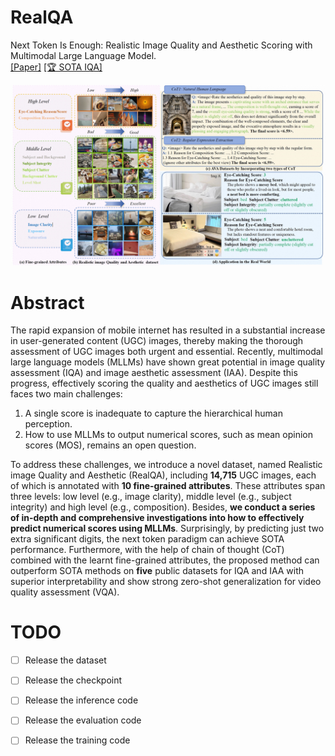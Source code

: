 # RealQA
Next Token Is Enough: Realistic Image Quality and Aesthetic Scoring with Multimodal Large Language Model.  
[[Paper]](https://arxiv.org/pdf/2503.06141) [[🏆 SOTA IQA]](https://paperswithcode.com/sota/image-quality-assessment-on-koniq-10k)  

![RealQA](figure/dataset.png.jpg)


# Abstract
The rapid expansion of mobile internet has resulted in a substantial increase in user-generated content (UGC) images, thereby making the thorough assessment of UGC images both urgent and essential. Recently, multimodal large language models (MLLMs) have shown great potential in image quality assessment (IQA) and image aesthetic assessment (IAA). Despite this progress, effectively scoring the quality and aesthetics of UGC images still faces two main challenges:   
1) A single score is inadequate to capture the hierarchical human perception.  
2) How to use MLLMs to output numerical scores, such as mean opinion scores (MOS), remains an open question.  

To address these challenges, we introduce a novel dataset, named Realistic image Quality and Aesthetic (RealQA), including **14,715** UGC images, each of which is annotated with **10 fine-grained attributes**. These attributes span three levels: low level (e.g., image clarity), middle level (e.g., subject integrity) and high level (e.g., composition). Besides, **we conduct a series of in-depth and comprehensive investigations into how to effectively predict numerical scores using MLLMs**. Surprisingly, by predicting just two extra significant digits, the next token paradigm can achieve SOTA performance. Furthermore, with the help of chain of thought (CoT) combined with the learnt fine-grained attributes, the proposed method can outperform SOTA methods on **five** public datasets for IQA and IAA with superior interpretability and show strong zero-shot generalization for video quality assessment (VQA). 



# TODO
- [ ] Release the dataset
- [ ] Release the checkpoint
- [ ] Release the inference code
- [ ] Release the evaluation code
- [ ] Release the training code


